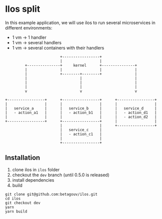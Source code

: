 # Ilos split

In this example application, we will use ilos to run several microservices in different environments:

- 1 vm → 1 handler
- 1 vm → several handlers
- 1 vm → several containers with their handlers

```
                         +-----------------+
                         |                 |
         +---------------+     kernel      +---------------+
         |               |                 |               |
         |               +--------+--------+               |
         |                        |                        |
         |                        |                        |
         |                        |                        |
         v                        v                        v

+-----------------+      +-----------------+      +-----------------+
|                 |      |                 |      |                 |
|   service_a     |      |   service_b     |      |   service_d     |
|   - action_a1   |      |   - action_b1   |      |   - action_d1   |
|                 |      |                 |      |   - action_d2   |
+-----------------+      +-----------------+      |                 |
                         |                 |      +-----------------+
                         |   service_c     |
                         |   - action_c1   |
                         |                 |
                         +-----------------+
```

## Installation

1. clone ilos in `ilos` folder
2. checkout the `dev` branch (until 0.5.0 is released)
3. install dependencies
4. build

```shell
git clone git@github.com:betagouv/ilos.git
cd ilos
git checkout dev
yarn
yarn build
```
